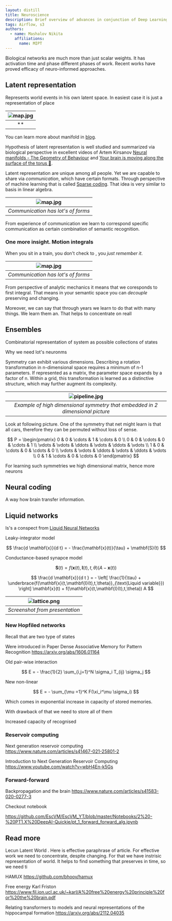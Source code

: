 ```yaml
---
layout: distill
title: Neuroscience
description: Brief overview of advances in conjunction of Deep Learning and neuroscience
tags: Airflow, s3
authors:
  - name: Mashalov Nikita  
    affiliations: 
      name: MIPT
---
```




Biological networks are much more than just scalar weights. It has activation time and phase different phases of work. Recent works have proved efficacy of neuro-informed approaches.

## Latent representation

Represents world events in his own latent space. In easiest case it is just a representation of place 

| ![map.jpg](/assets/img/posts/latent.excalidraw.png) |
|:--:|
| ** |

You can learn more about manifold in [blog](https://nmashalov.github.io/blog/2024/manifold/).

Hypothesis of latent representation is well studied and summarized via biological perspective in excellent videos of Artem Kirsanov [Neural manifolds - The Geometry of Behaviour](https://www.youtube.com/watch?v=QHj9uVmwA_0) and [Your brain is moving along the surface of the torus 🤯](https://www.youtube.com/watch?v=9ujnZcaqf-4).

Latent representation are unique among all people. Yet we are capable to share via *communication*, which have certain formats. Through perspective of machine learning that is called [Sparse coding](https://en.wikipedia.org/wiki/Sparse_dictionary_learning). That idea is very similar to basis in linear algebra.

| ![map.jpg](/assets/img/posts/neuroscience/dictionary.excalidraw.png) |
|:--:|
| *Communication has lot's of forms* |

From experience of communication we learn to correspond specific communication as certain combination of semantic recognition.

### One more insight. Motion integrals

 When you sit in a train, you don't check to , you *just remember it*.

| ![map.jpg](/assets/img/posts/neuroscience/dictionary.excalidraw.png) |
|:--:|
| *Communication has lot's of forms* |

From perspective of analytic mechanics it means that we coresponds to first integral. That means in your semantic space you can *decouple* preserving and changing.

 Moreover, we can say that through years we learn to do that with many things. We learn them an. That helps to concentrate on reall

## Ensembles

Combinatorial representation of system as possible collections of states

Why we need lot's neuronms

Symmetry can exhibit various dimensions. Describing a rotation transformation in n-dimensional space requires a minimum of n-1 parameters. If represented as a matrix, the parameter space expands by a factor of n. Within a grid, this transformation is learned as a distinctive structure, which may further augment its complexity.

| ![pipeline.jpg](/assets/img/posts/neuroscience/high_dim_symmetry.excalidraw.png) |
|:--:|
| *Example of high dimensional symmetry that embedded in 2 dimensional picture* |

Look at following picture. One of the symmetry that net might learn is that all cars, therefore they can be permuted without loss of sense.

$$
 P = \begin{pmatrix}
0 & 0 & \cdots & 1 & \cdots & 0 \\
0 & 0 & \cdots & 0 & \cdots & 1 \\
\vdots & \vdots & \ddots & \vdots & \ddots & \vdots \\
1 & 0 & \cdots & 0 & \cdots & 0 \\
\vdots & \vdots & \ddots & \vdots & \ddots & \vdots \\
0 & 1 & \cdots & 0 & \cdots & 0
\end{pmatrix}
$$

For learning such symmetries we high dimensional matrix, hence more neurons

## Neural coding

A way how brain transfer information.

## Liquid networks

Is's a conspect from [Liquid Neural Networks](https://www.youtube.com/watch?v=IlliqYiRhMU)

Leaky-integrator model

$$
    \frac{d \mathbf{x}}{d t} = - \frac{\mathbf{x}(t)}{\tau} + \mathbf{S}(t)
$$


Conductance-based synapce model

$$
    \mathbf{S}(t) = f(\mathbf{x}(t),\mathbf{I}(t),t, \theta)(A - \mathbf{x}(t))
$$


$$
    \frac{d \mathbf{x}}{d t } = - \left[ \frac{1}{\tau} + \underbrace{f(\mathbf{x}(t,\mathbf{I}(t),t,\theta)}_{\text{Liquid variable}}) \right] \mathbf{x}(t) +  f(\mathbf{x}(t,\mathbf{I}(t),t,\theta)) A
$$


|![lattice.png](/assets/img/posts/neuroscience/liquid_achieve.excalidraw.png) |
|:--:|
| *Screenshot from presentation* |

### New Hopfiled networks

Recall that are two type of states


Were introduced in Paper
Dense Associative Memory for Pattern Recognition
https://arxiv.org/abs/1606.01164




Old pair-wise interaction

$$
    E = - \frac{1}{2} \sum_{i,j=1}^N \sigma_i T_{ij} \sigma_j
$$

New non-linear

$$
    E = - \sum_{\mu =1}^K F(\xi_i^\mu \sigma_i)
$$

Which comes in exponential increase in capacity of stored memories. 

With drawback of that we need to store all of them

Increased capacity of recognised


### Reservoir computing

Next generation reservoir computing
https://www.nature.com/articles/s41467-021-25801-2

Introduction to Next Generation Reservoir Computing
https://www.youtube.com/watch?v=wbH4En-k5Gs


### Forward-forward

Backpropagation and the brain
https://www.nature.com/articles/s41583-020-0277-3

Checkout notebook

https://github.com/EscVM/EscVM_YT/blob/master/Notebooks/2%20-%20PT1.X%20DeepAI-Quickie/pt_1_forward_forward_alg.ipynb

## Read more

Lecun Latent World [](https://openreview.net/pdf?id=BZ5a1r-kVsf). Here is effective paraphrase of article.
For effective work we need to concentrate, despite changing. For that we have instrisic representation of world. It helps to find something that preserves in time, so we need ti

HAMUX
https://github.com/bhoov/hamux

Free energy Karl Friston
https://www.fil.ion.ucl.ac.uk/~karl/A%20free%20energy%20principle%20for%20the%20brain.pdf


Relating transformers to models and neural representations of the hippocampal formation
https://arxiv.org/abs/2112.04035

